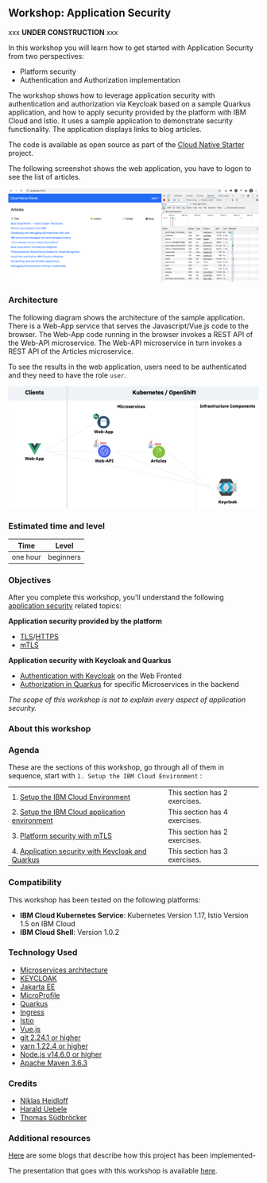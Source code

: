 ## Workshop: Application Security

xxx **UNDER CONSTRUCTION** xxx

In this workshop you will learn how to get started with Application Security from two perspectives:

* Platform security 
* Authentication and Authorization implementation

The workshop shows how to leverage application security with authentication and authorization via Keycloak based on a sample Quarkus application, and how to apply security provided by the platform with IBM Cloud and Istio. It uses a sample application to demonstrate security functionality. The application displays links to blog articles.

The code is available as open source as part of the [Cloud Native Starter](https://github.com/IBM/cloud-native-starter/tree/master/reactive) project. 

The following screenshot shows the web application, you have to logon to see the list of articles.

<kbd><img src="../images/architecture-wep-app-screenshot.png"/></kbd>

### Architecture

The following diagram shows the architecture of the sample application. There is a Web-App service that serves the Javascript/Vue.js code to the browser. The Web-App code running in the browser invokes a REST API of the Web-API microservice. The Web-API microservice in turn invokes a REST API of the Articles microservice. 

To see the results in the web application, users need to be authenticated and they need to have the role `user`. 

<kbd><img src="../images/architecture-diagram.png"/></kbd>

### Estimated time and level

|  Time | Level  |
| - | - |
| one hour | beginners |

### Objectives

After you complete this workshop, you'll understand the following [application security](https://en.wikipedia.org/wiki/Application_security) related topics:

**Application security provided by the platform**
* [TLS](https://en.wikipedia.org/wiki/Transport_Layer_Security)/[HTTPS](https://en.wikipedia.org/wiki/HTTPS)
* [mTLS](https://en.wikipedia.org/wiki/Mutual_authentication)

**Application security with Keycloak and Quarkus**
* [Authentication with Keycloak](https://en.wikipedia.org/wiki/Authentication) on the Web Fronted
* [Authorization in Quarkus](https://en.wikipedia.org/wiki/Authorization) for specific Microservices in the backend

*The scope of this workshop is not to explain every aspect of application security.*

### About this workshop

<!-- The introductory page of the workshop is broken down into the following sections:

* [Agenda](#agenda)
* [Compatibility](#compatibility)
* [Technology Used](#technology-used)
* [Credits](#credits)
* [What`s next?](#whats-next?) -->

### Agenda

These are the sections of this workshop, go through all of them in sequence, start with `1. Setup the IBM Cloud Environment` :

|   |   |
| - | - |
| 1. [Setup the IBM Cloud Environment](pre-work/README.md) | This section has 2 exercises. |
| 2. [Setup the IBM Cloud application environment](app-env-exercise-01/README.md)  | This section has 4 exercises. |
| 3. [Platform security with mTLS](p-sec-exercise-01/README.md) | This section has 2 exercises. |
| 4. [Application security with Keycloak and Quarkus](app-sec-exercise-01/README.md) | This section has 3 exercises. |

### Compatibility

This workshop has been tested on the following platforms:

* **IBM Cloud Kubernetes Service**: Kubernetes Version 1.17, Istio Version 1.5 on IBM Cloud
* **IBM Cloud Shell**: Version 1.0.2

### Technology Used

* [Microservices architecture](https://en.wikipedia.org/wiki/Microservices)
* [KEYCLOAK](https://www.keycloak.org)
* [Jakarta EE](https://jakarta.ee/)
* [MicroProfile](https://microprofile.io/)
* [Quarkus](https://quarkus.io/ingress)
* [Ingress](https://kubernetes.io/docs/concepts/services-networking/ingress/)
* [Istio](https://https://istio.io)
* [Vue.js](https://vuejs.org/)
* [git 2.24.1 or higher](https://git-scm.com/book/en/v2/Getting-Started-Installing-Git)
* [yarn 1.22.4 or higher](https://yarnpkg.com)
* [Node.js v14.6.0 or higher](https://nodejs.org/en/)
* [Apache Maven 3.6.3](https://maven.apache.org/ref/3.6.3/maven-embedder/cli.html)

### Credits

* [Niklas Heidloff](https://twitter.com/nheidloff)
* [Harald Uebele](https://twitter.com/Harald_U)
* [Thomas Südbröcker](https://twitter.com/tsuedbroecker)

### Additional resources

[Here](BLOGS.md) are some blogs that describe how this project has been implemented-

The presentation that goes with this workshop is available [here](images/).


